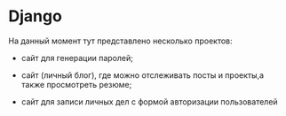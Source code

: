 # Django

На данный момент тут представлено несколько проектов:

- сайт для генерации паролей;

- сайт (личный блог), где можно отслеживать посты и проекты,а также просмотреть резюме;

- сайт для записи личных дел с формой авторизации пользователей


